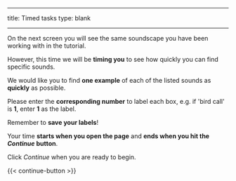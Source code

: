 
---
title: Timed tasks
type: blank

---


On the next screen you will see the same soundscape you have been working with in the tutorial.

However, this time we will be **timing you** to see how quickly you can find specific sounds.

We would like you to find **one example** of each of the listed sounds as **quickly** as possible.

Please enter the **corresponding number** to label each box, e.g. if 'bird call' is **1**, enter **1** as the label.

Remember to **save your labels**!

Your time **starts when you open the page** and **ends when you hit the _Continue_ button**.

Click _Continue_ when you are ready to begin.



{{< continue-button >}}
